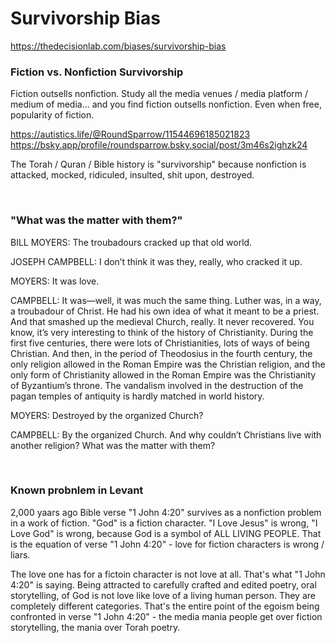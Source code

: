 # Survivorship Bias

https://thedecisionlab.com/biases/survivorship-bias

### Fiction vs. Nonfiction Survivorship

Fiction outsells nonfiction. Study all the media venues / media platform / medium of media... and you find fiction outsells nonfiction. Even when free, popularity of fiction.

https://autistics.life/@RoundSparrow/11544696185021823     
https://bsky.app/profile/roundsparrow.bsky.social/post/3m46s2ighzk24   

The Torah / Quran / Bible history is "survivorship" because nonfiction is attacked, mocked, ridiculed, insulted, shit upon, destroyed.

&nbsp;

### "What was the matter with them?"

BILL MOYERS: The troubadours cracked up that old world.

JOSEPH CAMPBELL: I don’t think it was they, really, who cracked it up.

MOYERS: It was love.

CAMPBELL: It was—well, it was much the same thing. Luther was, in a way, a troubadour of Christ. He had his own idea of what it meant to be a priest. And that smashed up the medieval Church, really. It never recovered.
You know, it’s very interesting to think of the history of Christianity. During the first five centuries, there were lots of Christianities, lots of ways of being Christian. And then, in the period of Theodosius in the fourth century, the only religion allowed in the Roman Empire was the Christian religion, and the only form of Christianity allowed in the Roman Empire was the Christianity of Byzantium’s throne. The vandalism involved in the destruction of the pagan temples of antiquity is hardly matched in world history.

MOYERS: Destroyed by the organized Church?

CAMPBELL: By the organized Church. And why couldn’t Christians live with another religion? What was the matter with them?

&nbsp;

### Known probnlem in Levant

2,000 yaars ago Bible verse "1 John 4:20" survives as a nonfiction problem in a work of fiction. "God" is a fiction character. "I Love Jesus" is wrong, "I Love God" is wrong, because God is a symbol of ALL LIVING PEOPLE. That is the equation of verse "1 John 4:20" - love for fiction characters is wrong / liars. 

The love one has for a fictoin character is not love at all. That's what "1 John 4:20" is saying. Being attracted to carefully crafted and edited poetry, oral storytelling, of God is not love like love of a living human person. They are completely different categories. That's the entire point of the egoism being confronted in verse "1 John 4:20" - the media mania people get over fiction storytelling, the mania over Torah poetry.


